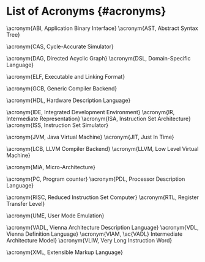 
# List of Acronyms {#acronyms}

<!-- A -->
\acronym{ABI,  Application Binary Interface}
\acronym{AST,  Abstract Syntax Tree}
<!-- B -->
<!-- C -->
\acronym{CAS,  Cycle-Accurate Simulator}
<!-- D -->
\acronym{DAG,  Directed Acyclic Graph}
\acronym{DSL,  Domain-Specific Language}
<!-- E -->
\acronym{ELF,  Executable and Linking Format}
<!-- F -->
<!-- G -->
\acronym{GCB,  Generic Compiler Backend}
<!-- H -->
\acronym{HDL,  Hardware Description Language}
<!-- I -->
\acronym{IDE,  Integrated Development Environment}
\acronym{IR,   Intermediate Representation}
\acronym{ISA,  Instruction Set Architecture}
\acronym{ISS,  Instruction Set Simulator}
<!-- J -->
\acronym{JVM,  Java Virtual Machine}
\acronym{JIT,  Just In Time}
<!-- K -->
<!-- L -->
\acronym{LCB,   LLVM Compiler Backend}
\acronym{LLVM,  Low Level Virtual Machine}
<!-- M -->
\acronym{MiA,  Micro-Architecture}
<!-- N -->
<!-- O -->
<!-- P -->
\acronym{PC,   Program counter}
\acronym{PDL,  Processor Description Language}
<!-- Q -->
<!-- R -->
\acronym{RISC,   Reduced Instruction Set Computer}
\acronym{RTL,    Register Transfer Level}
<!-- S -->
<!-- T -->
<!-- U -->
\acronym{UME, User Mode Emulation}
<!-- V -->
\acronym{VADL, Vienna Architecture Description Language}
\acronym{VDL,  Vienna Definition Language}
\acronym{VIAM, \ac{VADL} Intermediate Architecture Model}
\acronym{VLIW, Very Long Instruction Word}
<!-- W -->
<!-- X -->
\acronym{XML,  Extensible Markup Language}
<!-- Y -->
<!-- Z -->
